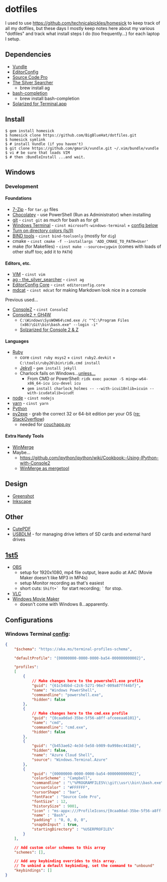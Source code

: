 # dotfiles

I used to use https://github.com/technicalpickles/homesick to keep track of all my
dotfiles, but these days I mostly keep notes here about my various "dotfiles" and
track what install steps I do (too frequently...) for each laptop I setup.

## Dependencies

* [Vundle](https://github.com/gmarik/vundle)
* [EditorConfig](http://editorconfig.org/)
* [Source Code Pro](https://github.com/adobe-fonts/source-code-pro/releases)
* [The Silver Searcher](https://github.com/ggreer/the_silver_searcher)
  * brew install ag
* [bash-completion](http://bash-completion.alioth.debian.org/)
  * brew install bash-completion
* [Solarized for Terminal.app](https://github.com/tomislav/osx-terminal.app-colors-solarized)

## Install

    $ gem install homesick
    $ homesick clone https://github.com/BigBlueHat/dotfiles.git
    $ homesick symlink
    $ # install Vundle (if you haven't)
    $ git clone https://github.com/gmarik/vundle.git ~/.vim/bundle/vundle
    $ vi # be sure that loads VIM
    $ # then :BundleInstall ...and wait.

## Windows

### Development

#### Foundations
* [7-Zip](http://www.7-zip.org/) - for `tar.gz` files
* [Chocolatey](http://chocolatey.org/) - use PowerShell (Run as Administrator) when installing
* [git](https://git-scm.com) - `cinst git` as much for bash as for git
* [Windows Terminal](https://github.com/Microsoft/Terminal) - `cinst microsoft-windows-terminal` + [config below](#windows-terminal-config)
* [Turn on directory colors (ls/ll)](https://stackoverflow.com/questions/14049896/setting-colors-for-ls-in-git-bash-on-windows)
* [BIND tools](https://chocolatey.org/packages/bind-toolsonly) - `cinst bind-toolsonly` (mostly for `dig`)
* cmake - `cinst cmake -f --installargs 'ADD_CMAKE_TO_PATH=User'`
* make (for Makefiles) - `cinst make --source=cygwin` (comes with loads of other stuff too; add it to `PATH`)

#### Editors, etc.
* [VIM](http://www.vim.org/) - `cinst vim`
* [ag - the_silver_searcher](https://github.com/ggreer/the_silver_searcher/wiki/Windows) - `cinst ag`
* [EditorConfig Core](http://chocolatey.org/packages/editorconfig.core) - `cinst editorconfig.core`
* [mdcat](https://github.com/lunaryorn/mdcat) - `cinst mdcat` for making Markdown look nice in a console

Previous used...
* [ConsoleZ](https://github.com/cbucher/console#consolez) - `cinst ConsoleZ`
* [Console2 + GH4W](http://nickberardi.com/using-git-bash-in-console2/)
  * `C:\Windows\SysWOW64\cmd.exe /c ""C:\Program Files (x86)\Git\bin\bash.exe" --login -i"`
  * [Solzarized for Console 2 & Z](https://github.com/stevenharman/console2-solarized)

#### Languages
* [Ruby](http://rubyinstaller.org/downloads/)
  * core `cinst ruby msys2` + `cinst ruby2.devkit` + `C:\tools\ruby26\bin\ridk.cmd install`
  * [Jekyll](http://jekyllrb.com/) - `gem install jekyll`
  * Charlock fails on Windows...[unless...](https://github.com/brianmario/charlock_holmes/issues/84#issuecomment-478335029)
    * From CMD or PowerShell: `ridk exec pacman -S mingw-w64-x86_64-icu icu-devel icu`
    * `gem install charlock_holmes -- --with-icui18nlib=icuin --with-icudatalib=icudt`
* [node](https://nodejs.org/) - `cinst nodejs`
* [yarn](https://yarnpkg.com/) - `cinst yarn`
* [Python](https://www.python.org/downloads/windows/)
* [py2exe](http://sourceforge.net/projects/py2exe/files/py2exe/0.6.9/py2exe-0.6.9.win32-py2.7.exe/download) - grab the correct 32 or 64-bit edition per your OS ([re: StackOverflow](http://stackoverflow.com/questions/11288923/cannot-install-py2exe-with-python-2-7))
  * needed for [couchapp.py](http://github.com/couchapp/couchapp)

#### Extra Handy Tools
* [WinMerge](http://winmerge.org/)
* Maybe...
  * https://github.com/ipython/ipython/wiki/Cookbook:-Using-IPython-with-Console2
  * [WinMerge as mergetool](https://gist.github.com/shawndumas/6158524)

## Design
 - [Greenshot](http://getgreenshot.org/)
 - [Inkscape](http://inkscape.org/)

## Other
 - [CutePDF](http://www.cutepdf.com/Products/CutePDF/writer.asp)
 - [USBDLM](https://www.uwe-sieber.de/usbdlm_e.html) - for managing drive letters of SD cards and external hard drives

## [1st5](http://bigbluehat.com/1st5)
 - [OBS](http://obsproject.com/)
   - setup for 1920x1080, mp4 file output, leave audio at AAC (Movie Maker doesn't like MP3 in MP4s)
   - setup Monitor recording as that's easiest
   - short cuts: ``Shift+` `` for start recording; `` ` `` for stop.
 - [VLC](http://www.videolan.org/vlc/)
 - [Windows Movie Maker](http://windows.microsoft.com/en-US/Windows-Live/movie-maker)
   - doesn't come with Windows 8...apparently.


## Configurations

### Windows Terminal [config](https://aka.ms/terminal-documentation):
```json
{
    "$schema": "https://aka.ms/terminal-profiles-schema",

    "defaultProfile": "{00000000-0000-0000-ba54-000000000002}",

    "profiles":
    [
        {
            // Make changes here to the powershell.exe profile
            "guid": "{61c54bbd-c2c6-5271-96e7-009a87ff44bf}",
            "name": "Windows PowerShell",
            "commandline": "powershell.exe",
            "hidden": false
        },
        {
            // Make changes here to the cmd.exe profile
            "guid": "{0caa0dad-35be-5f56-a8ff-afceeeaa6101}",
            "name": "cmd",
            "commandline": "cmd.exe",
            "hidden": false
        },
        {
            "guid": "{b453ae62-4e3d-5e58-b989-0a998ec441b8}",
            "hidden": false,
            "name": "Azure Cloud Shell",
            "source": "Windows.Terminal.Azure"
        },
        {
            "guid": "{00000000-0000-0000-ba54-000000000002}",
            "colorScheme" : "Campbell",
            "commandline" : "\"%PROGRAMFILES%\\git\\usr\\bin\\bash.exe\" -i -l",
            "cursorColor" : "#FFFFFF",
            "cursorShape" : "bar",
            "fontFace" : "Source Code Pro",
            "fontSize" : 12,
            "historySize" : 9001,
            "icon" : "ms-appx:///ProfileIcons/{0caa0dad-35be-5f56-a8ff-afceeeaa6101}.png",
            "name" : "Bash",
            "padding" : "0, 0, 0, 0",
            "snapOnInput" : true,
            "startingDirectory" : "%USERPROFILE%"
        }
    ],

    // Add custom color schemes to this array
    "schemes": [],

    // Add any keybinding overrides to this array.
    // To unbind a default keybinding, set the command to "unbound"
    "keybindings": []
}
```
